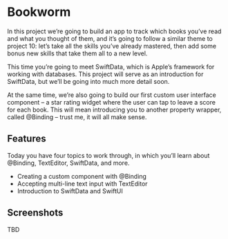 # Bookworm

In this project we’re going to build an app to track which books you’ve read and what you thought of them, and it’s going to follow a similar theme to project 10: let’s take all the skills you’ve already mastered, then add some bonus new skills that take them all to a new level.

This time you’re going to meet SwiftData, which is Apple’s framework for working with databases. This project will serve as an introduction for SwiftData, but we’ll be going into much more detail soon.

At the same time, we’re also going to build our first custom user interface component – a star rating widget where the user can tap to leave a score for each book. This will mean introducing you to another property wrapper, called @Binding – trust me, it will all make sense.

## Features

Today you have four topics to work through, in which you’ll learn about @Binding, TextEditor, SwiftData, and more.

- Creating a custom component with @Binding
- Accepting multi-line text input with TextEditor
- Introduction to SwiftData and SwiftUI

## Screenshots

TBD
